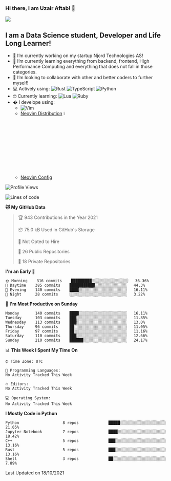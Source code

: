 ### Hi there, I am Uzair Aftab! 👋

<img src="https://github-readme-stats.vercel.app/api?username=uzaaft&count_private=true&show_icons=true&theme=radical">


## I am a Data Science student, Developer and Life Long Learner!
- 🔭 I’m currently working on my startup Njord Technologies AS!
- 🌱 I’m currently learning everything from backend, frontend, High Performance Computing and everything that does not fall in those categories.
- 👯 I’m looking to collaborate with other and better coders to further myself!
- 💻 Actively using: <img alt="Rust" src="https://img.shields.io/badge/rust-%23000000.svg?style=for-the-badge&logo=rust&logoColor=white"/> <img alt="TypeScript" src="https://img.shields.io/badge/typescript-%23007ACC.svg?style=for-the-badge&logo=typescript&logoColor=white"/> <img alt="Python" src="https://img.shields.io/badge/python-%2314354C.svg?style=for-the-badge&logo=python&logoColor=white"/>
- 🤓 Currently learning: <img alt="Lua" src="https://img.shields.io/badge/lua-%232C2D72.svg?style=for-the-badge&logo=lua&logoColor=white"/>  <img alt="Ruby" src="https://img.shields.io/badge/ruby-%232C2D72.svg?style=for-the-badge&logo=ruby&logoColor=white"/>  
- � I develope using: 
  -  <img alt="Vim" src="https://img.shields.io/badge/VIM-%2311AB00.svg?style=for-the-badge&logo=vim&logoColor=white"/>
  -  [Neovim Distribution](https://github.com/LunarVim/LunarVim) <img alt="LunarVim" src="https://www.lunarvim.org/assets/lunarvim_logo.png" width="5%"/>
  -  [Neovim Config](https://github.com/Uzaaft/lvim_rebuild)
  
<!--START_SECTION:waka-->
![Profile Views](http://img.shields.io/badge/Profile%20Views-33-blue)

![Lines of code](https://img.shields.io/badge/From%20Hello%20World%20I%27ve%20Written-1.9%20million%20lines%20of%20code-blue)

**🐱 My GitHub Data** 

> 🏆 943 Contributions in the Year 2021
 > 
> 📦 75.0 kB Used in GitHub's Storage 
 > 
> 🚫 Not Opted to Hire
 > 
> 📜 26 Public Repositories 
 > 
> 🔑 18 Private Repositories  
 > 
**I'm an Early 🐤** 

```text
🌞 Morning    316 commits    █████████░░░░░░░░░░░░░░░░   36.36% 
🌆 Daytime    385 commits    ███████████░░░░░░░░░░░░░░   44.3% 
🌃 Evening    140 commits    ████░░░░░░░░░░░░░░░░░░░░░   16.11% 
🌙 Night      28 commits     ░░░░░░░░░░░░░░░░░░░░░░░░░   3.22%

```
📅 **I'm Most Productive on Sunday** 

```text
Monday       140 commits    ████░░░░░░░░░░░░░░░░░░░░░   16.11% 
Tuesday      103 commits    ███░░░░░░░░░░░░░░░░░░░░░░   11.85% 
Wednesday    113 commits    ███░░░░░░░░░░░░░░░░░░░░░░   13.0% 
Thursday     96 commits     ██░░░░░░░░░░░░░░░░░░░░░░░   11.05% 
Friday       97 commits     ██░░░░░░░░░░░░░░░░░░░░░░░   11.16% 
Saturday     110 commits    ███░░░░░░░░░░░░░░░░░░░░░░   12.66% 
Sunday       210 commits    ██████░░░░░░░░░░░░░░░░░░░   24.17%

```


📊 **This Week I Spent My Time On** 

```text
⌚︎ Time Zone: UTC

💬 Programming Languages: 
No Activity Tracked This Week

🔥 Editors: 
No Activity Tracked This Week

💻 Operating System: 
No Activity Tracked This Week

```

**I Mostly Code in Python** 

```text
Python                   8 repos             █████░░░░░░░░░░░░░░░░░░░░   21.05% 
Jupyter Notebook         7 repos             ████░░░░░░░░░░░░░░░░░░░░░   18.42% 
C++                      5 repos             ███░░░░░░░░░░░░░░░░░░░░░░   13.16% 
Rust                     5 repos             ███░░░░░░░░░░░░░░░░░░░░░░   13.16% 
Shell                    3 repos             ██░░░░░░░░░░░░░░░░░░░░░░░   7.89%

```



 Last Updated on 18/10/2021
<!--END_SECTION:waka-->
